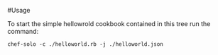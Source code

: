 #Usage

To start the simple hellowrold cookbook contained in this tree run the command:

	chef-solo -c ./helloworld.rb -j ./helloworld.json
